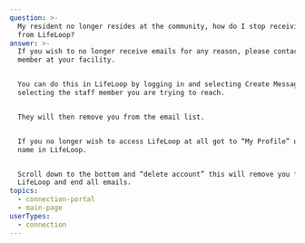 ```yaml
---
question: >-
  My resident no longer resides at the community, how do I stop receiving emails
  from LifeLoop?
answer: >-
  If you wish to no longer receive emails for any reason, please contact a staff
  member at your facility. 


  You can do this in LifeLoop by logging in and selecting Create Message and
  selecting the staff member you are trying to reach.  


  They will then remove you from the email list. 


  If you no longer wish to access LifeLoop at all got to “My Profile” under your
  name in LifeLoop. 


  Scroll down to the bottom and “delete account” this will remove you from
  LifeLoop and end all emails.
topics:
  - connection-portal
  - main-page
userTypes:
  - connection
---
```

